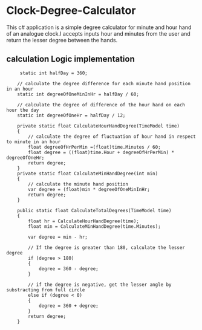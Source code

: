# Clock-Degree-Calculator
This c# application is a simple degree calculator for minute and hour hand of an analogue clock.I accepts inputs hour and minutes from the user
and return the lesser degree between the hands.

## calculation Logic implementation

         static int halfDay = 360;

        // calculate the degree difference for each minute hand position in an hour
        static int degreeOfOneMinInHr = halfDay / 60;

        // calculate the degree of difference of the hour hand on each hour the day
        static int degreeOfOneHr = halfDay / 12;

        private static float CalculateHourHandDegree(TimeModel time)
        {
            // calculate the degree of fluctuation of hour hand in respect to minute in an hour
            float degreeOfHrPerMin =(float)time.Minutes / 60;
            float degree = ((float)time.Hour + degreeOfHrPerMin) * degreeOfOneHr;
            return degree;
        }
        private static float CalculateMinHandDegree(int min)
        {
            // calculate the minute hand position
            var degree = (float)min * degreeOfOneMinInHr;
            return degree;
        }

        public static float CalculateTotalDegrees(TimeModel time)
        {
            float hr = CalculateHourHandDegree(time);
            float min = CalculateMinHandDegree(time.Minutes);

            var degree = min - hr;

            // If the degree is greater than 180, calculate the lesser degree
            if (degree > 180)
            {
                degree = 360 - degree;
            }

            // if the degree is negative, get the lesser angle by substracting from full circle
            else if (degree < 0)
            {
                degree = 360 + degree;
            }
            return degree;
        }
  

